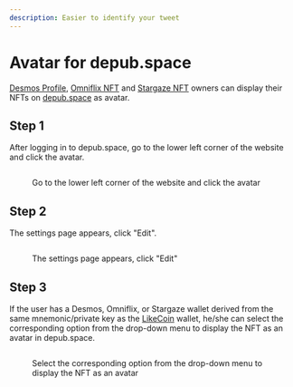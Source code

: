 ```yaml
---
description: Easier to identify your tweet
---
```


# Avatar for depub.space

[Desmos Profile](https://desmos.network/dpm), [Omniflix NFT](https://omniflix.network/) and [Stargaze NFT](https://www.stargaze.zone/) owners can display their NFTs on [depub.space](https://depub.space/) as avatar.

## Step 1

After logging in to depub.space, go to the lower left corner of the website and click the avatar.

<figure><img src="../../.gitbook/assets/depub.space profile 01.png" alt=""><figcaption><p>Go to the lower left corner of the website and click the avatar</p></figcaption></figure>

## Step 2

The settings page appears, click "Edit".

<figure><img src="../../.gitbook/assets/depub.space profile 02.png" alt=""><figcaption><p>The settings page appears, click "Edit"</p></figcaption></figure>

## Step 3

If the user has a Desmos, Omniflix, or Stargaze wallet derived from the same mnemonic/private key as the [LikeCoin](https://like.co/) wallet, he/she can select the corresponding option from the drop-down menu to display the NFT as an avatar in depub.space.

<figure><img src="../../.gitbook/assets/depub.space profile 03.png" alt=""><figcaption><p>Select the corresponding option from the drop-down menu to display the NFT as an avatar</p></figcaption></figure>
